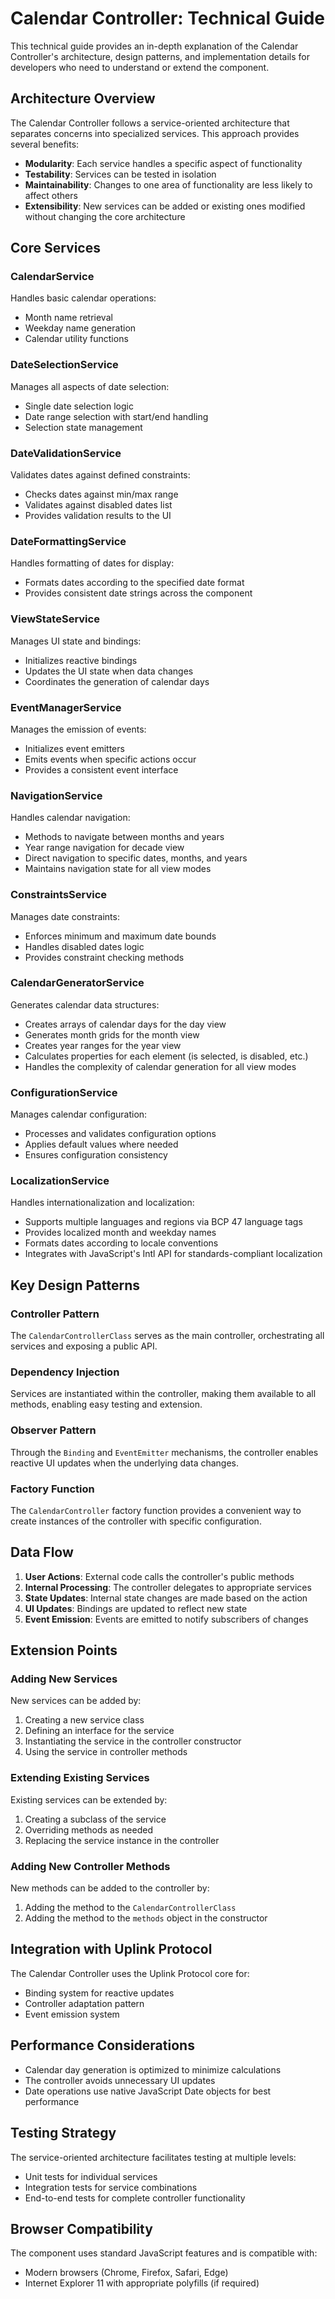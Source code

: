# Calendar Controller: Technical Guide

This technical guide provides an in-depth explanation of the Calendar Controller's architecture, design patterns, and implementation details for developers who need to understand or extend the component.

## Architecture Overview

The Calendar Controller follows a service-oriented architecture that separates concerns into specialized services. This approach provides several benefits:

- **Modularity**: Each service handles a specific aspect of functionality
- **Testability**: Services can be tested in isolation
- **Maintainability**: Changes to one area of functionality are less likely to affect others
- **Extensibility**: New services can be added or existing ones modified without changing the core architecture

## Core Services

### CalendarService

Handles basic calendar operations:
- Month name retrieval
- Weekday name generation
- Calendar utility functions

### DateSelectionService

Manages all aspects of date selection:
- Single date selection logic
- Date range selection with start/end handling
- Selection state management

### DateValidationService

Validates dates against defined constraints:
- Checks dates against min/max range
- Validates against disabled dates list
- Provides validation results to the UI

### DateFormattingService

Handles formatting of dates for display:
- Formats dates according to the specified date format
- Provides consistent date strings across the component

### ViewStateService

Manages UI state and bindings:
- Initializes reactive bindings
- Updates the UI state when data changes
- Coordinates the generation of calendar days

### EventManagerService

Manages the emission of events:
- Initializes event emitters
- Emits events when specific actions occur
- Provides a consistent event interface

### NavigationService

Handles calendar navigation:
- Methods to navigate between months and years
- Year range navigation for decade view
- Direct navigation to specific dates, months, and years
- Maintains navigation state for all view modes

### ConstraintsService

Manages date constraints:
- Enforces minimum and maximum date bounds
- Handles disabled dates logic
- Provides constraint checking methods

### CalendarGeneratorService

Generates calendar data structures:
- Creates arrays of calendar days for the day view
- Generates month grids for the month view
- Creates year ranges for the year view
- Calculates properties for each element (is selected, is disabled, etc.)
- Handles the complexity of calendar generation for all view modes

### ConfigurationService

Manages calendar configuration:
- Processes and validates configuration options
- Applies default values where needed
- Ensures configuration consistency

### LocalizationService

Handles internationalization and localization:
- Supports multiple languages and regions via BCP 47 language tags
- Provides localized month and weekday names
- Formats dates according to locale conventions
- Integrates with JavaScript's Intl API for standards-compliant localization

## Key Design Patterns

### Controller Pattern

The `CalendarControllerClass` serves as the main controller, orchestrating all services and exposing a public API.

### Dependency Injection

Services are instantiated within the controller, making them available to all methods, enabling easy testing and extension.

### Observer Pattern

Through the `Binding` and `EventEmitter` mechanisms, the controller enables reactive UI updates when the underlying data changes.

### Factory Function

The `CalendarController` factory function provides a convenient way to create instances of the controller with specific configuration.

## Data Flow

1. **User Actions**: External code calls the controller's public methods
2. **Internal Processing**: The controller delegates to appropriate services
3. **State Updates**: Internal state changes are made based on the action
4. **UI Updates**: Bindings are updated to reflect new state
5. **Event Emission**: Events are emitted to notify subscribers of changes

## Extension Points

### Adding New Services

New services can be added by:
1. Creating a new service class
2. Defining an interface for the service
3. Instantiating the service in the controller constructor
4. Using the service in controller methods

### Extending Existing Services

Existing services can be extended by:
1. Creating a subclass of the service
2. Overriding methods as needed
3. Replacing the service instance in the controller

### Adding New Controller Methods

New methods can be added to the controller by:
1. Adding the method to the `CalendarControllerClass`
2. Adding the method to the `methods` object in the constructor

## Integration with Uplink Protocol

The Calendar Controller uses the Uplink Protocol core for:
- Binding system for reactive updates
- Controller adaptation pattern
- Event emission system

## Performance Considerations

- Calendar day generation is optimized to minimize calculations
- The controller avoids unnecessary UI updates
- Date operations use native JavaScript Date objects for best performance

## Testing Strategy

The service-oriented architecture facilitates testing at multiple levels:
- Unit tests for individual services
- Integration tests for service combinations
- End-to-end tests for complete controller functionality

## Browser Compatibility

The component uses standard JavaScript features and is compatible with:
- Modern browsers (Chrome, Firefox, Safari, Edge)
- Internet Explorer 11 with appropriate polyfills (if required)
